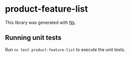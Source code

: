 # product-feature-list

This library was generated with [Nx](https://nx.dev).

## Running unit tests

Run `nx test product-feature-list` to execute the unit tests.
